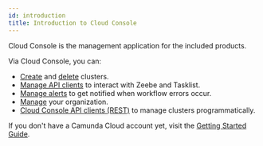 ```yaml
---
id: introduction
title: Introduction to Cloud Console
---
```


Cloud Console is the management application for the included products.

Via Cloud Console, you can:

- [Create](./manage-clusters/create-cluster.md) and [delete](./manage-clusters/delete-cluster.md) clusters.
- [Manage API clients](./manage-clusters/manage-api-clients.md) to interact with Zeebe and Tasklist.
- [Manage alerts](./manage-clusters/manage-alerts.md) to get notified when workflow errors occur.
- [Manage](./manage-organization/organization-settings.md) your organization.
- [Cloud Console API clients (REST)](/apis-tools/cloud-console-api-reference.md) to manage clusters programmatically.

If you don't have a Camunda Cloud account yet, visit the [Getting Started Guide](../../guides/getting-started/create-camunda-cloud-account.md).
